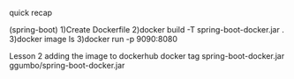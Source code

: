 quick recap


(spring-boot)
1)Create Dockerfile
2)docker build -T spring-boot-docker.jar .
3)docker image ls
3)docker run -p 9090:8080 


Lesson 2 adding the image to dockerhub
docker tag spring-boot-docker.jar ggumbo/spring-boot-docker.jar
